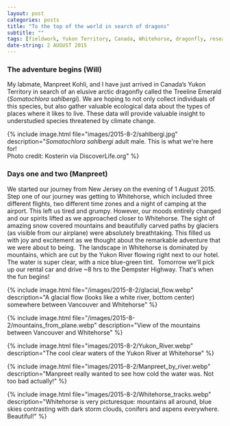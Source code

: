 ```yaml
---
layout: post
categories: posts
title: "To the top of the world in search of dragons"
subtitle: ""
tags: [fieldwork, Yukon Territory, Canada, Whitehorse, dragonfly, research, phylogenetics]
date-string: 2 AUGUST 2015
---
```


### The adventure begins (Will)

My labmate, Manpreet Kohli, and I have just arrived in Canada’s Yukon Territory in search of an elusive arctic dragonfly called the Treeline Emerald (*Somatochlora sahlbergi*). We are hoping to not only collect individuals of this species, but also gather valuable ecological data about the types of places where it likes to live. These data will provide valuable insight to understudied species threatened by climate change.

{% include image.html file="images/2015-8-2/sahlbergi.jpg" description="<i>Somatochlora sahlbergi</i> adult male. This is what we're here for!<br>
Photo credit: Kosterin via DiscoverLife.org" %}

### Days one and two (Manpreet)

We started our journey from New Jersey on the evening of 1 August 2015. Step one of our journey was getting to Whitehorse, which included three different flights, two different time zones and a night of camping at the airport. This left us tired and grumpy. However, our moods entirely changed and our spirits lifted as we approached closer to Whitehorse. The sight of amazing snow covered mountains and beautifully carved paths by glaciers (as visible from our airplane) were absolutely breathtaking. This filled us with joy and excitement as we thought about the remarkable adventure that we were about to being.  The landscape in Whitehorse is dominated by mountains, which are cut by the Yukon River flowing right next to our hotel. The water is super clear, with a nice blue-green tint.  Tomorrow we'll pick up our rental car and drive ~8 hrs to the Dempster Highway. That's when the fun begins!

{% include image.html file="/images/2015-8-2/glacial_flow.webp" description="A glacial flow (looks like a white river, bottom center) somewhere between Vancouver and Whitehorse" %}

{% include image.html file="/images/2015-8-2/mountains_from_plane.webp" description="View of the mountains between Vancouver and Whitehorse" %}

{% include image.html file="images/2015-8-2/Yukon_River.webp" description="The cool clear waters of the Yukon River at Whitehorse" %}

{% include image.html file="images/2015-8-2/Manpreet_by_river.webp" description="Manpreet really wanted to see how cold the water was. Not too bad actually!" %}

{% include image.html file="images/2015-8-2/Whitehorse_tracks.webp" description="Whitehorse is very picturesque: mountains all around, blue skies contrasting with dark storm clouds, conifers and aspens everywhere. Beautiful!" %}
